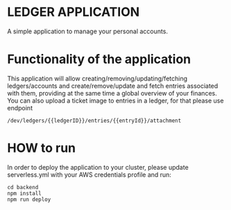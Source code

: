 # LEDGER APPLICATION

A simple application to manage your personal accounts.

# Functionality of the application

This application will allow creating/removing/updating/fetching ledgers/accounts and create/remove/update and fetch entries associated with them, providing at the same time a global overview of your finances.
You can also upload a ticket image to entries in a ledger, for that please use endpoint

```
/dev/ledgers/{{ledgerID}}/entries/{{entryId}}/attachment
```

# HOW to run
In order to deploy the application to your cluster, please update serverless.yml with your AWS credentials profile and run:

```
cd backend
npm install
npm run deploy
```

